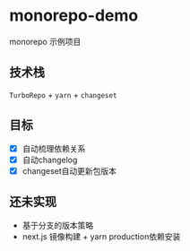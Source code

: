 # monorepo-demo

monorepo 示例项目

## 技术栈

`TurboRepo` + `yarn` + `changeset`

## 目标

-[x] 自动梳理依赖关系
-[x] 自动changelog
-[x] changeset自动更新包版本

## 还未实现

- 基于分支的版本策略
- next.js 镜像构建 + yarn production依赖安装
